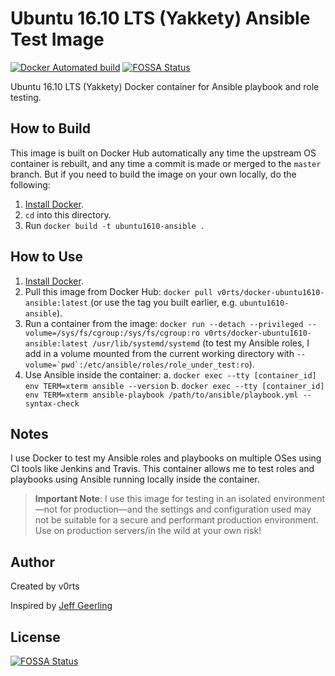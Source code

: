 # Ubuntu 16.10 LTS (Yakkety) Ansible Test Image

[![Docker Automated build](https://img.shields.io/docker/automated/v0rts/docker-ubuntu1610-ansible.svg?maxAge=2592000)](https://hub.docker.com/r/v0rts/docker-ubuntu1610-ansible/)
[![FOSSA Status](https://app.fossa.com/api/projects/git%2Bgithub.com%2Fv0rts%2Fdocker-ubuntu1704-rundeck.svg?type=shield)](https://app.fossa.com/projects/git%2Bgithub.com%2Fv0rts%2Fdocker-ubuntu1704-rundeck?ref=badge_shield)

Ubuntu 16.10 LTS (Yakkety) Docker container for Ansible playbook and role testing.

## How to Build

This image is built on Docker Hub automatically any time the upstream OS container is rebuilt, and any time a commit is made or merged to the `master` branch. But if you need to build the image on your own locally, do the following:

  1. [Install Docker](https://docs.docker.com/engine/installation/).
  2. `cd` into this directory.
  3. Run `docker build -t ubuntu1610-ansible .`

## How to Use

  1. [Install Docker](https://docs.docker.com/engine/installation/).
  2. Pull this image from Docker Hub: `docker pull v0rts/docker-ubuntu1610-ansible:latest` (or use the tag you built earlier, e.g. `ubuntu1610-ansible`).
  3. Run a container from the image: `docker run --detach --privileged --volume=/sys/fs/cgroup:/sys/fs/cgroup:ro v0rts/docker-ubuntu1610-ansible:latest /usr/lib/systemd/systemd` (to test my Ansible roles, I add in a volume mounted from the current working directory with ``--volume=`pwd`:/etc/ansible/roles/role_under_test:ro``).
  4. Use Ansible inside the container:
    a. `docker exec --tty [container_id] env TERM=xterm ansible --version`
    b. `docker exec --tty [container_id] env TERM=xterm ansible-playbook /path/to/ansible/playbook.yml --syntax-check`

## Notes

I use Docker to test my Ansible roles and playbooks on multiple OSes using CI tools like Jenkins and Travis. This container allows me to test roles and playbooks using Ansible running locally inside the container.

> **Important Note**: I use this image for testing in an isolated environment—not for production—and the settings and configuration used may not be suitable for a secure and performant production environment. Use on production servers/in the wild at your own risk!

## Author

Created by v0rts

Inspired by [Jeff Geerling](http://jeffgeerling.com/)


## License
[![FOSSA Status](https://app.fossa.com/api/projects/git%2Bgithub.com%2Fv0rts%2Fdocker-ubuntu1704-rundeck.svg?type=large)](https://app.fossa.com/projects/git%2Bgithub.com%2Fv0rts%2Fdocker-ubuntu1704-rundeck?ref=badge_large)